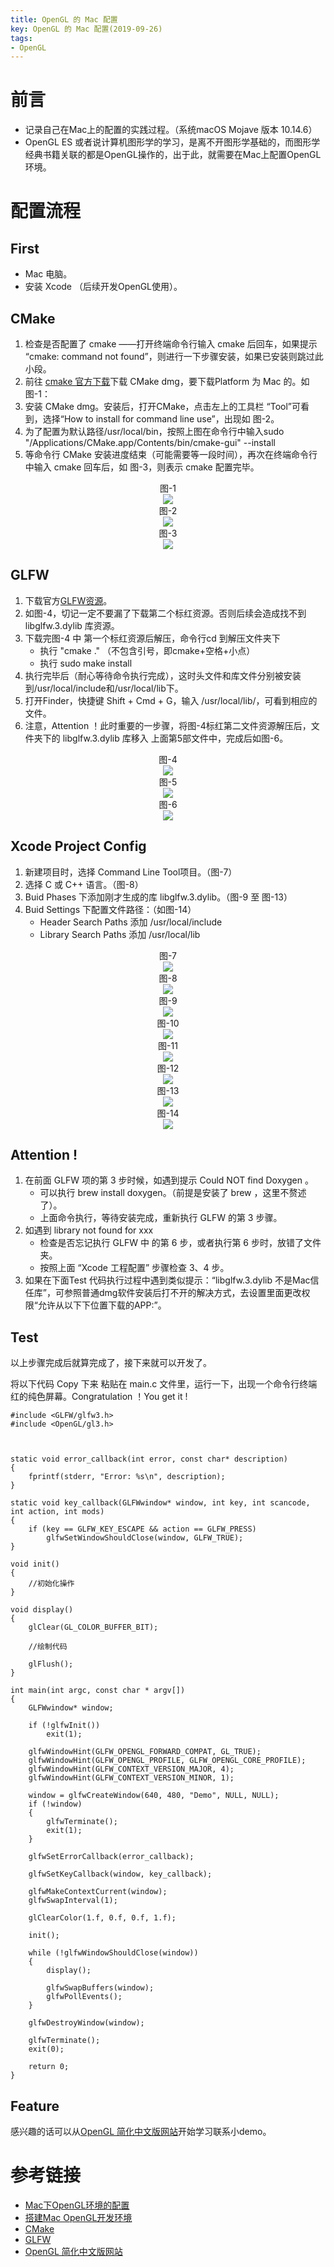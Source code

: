 ```yaml
---
title: OpenGL 的 Mac 配置
key: OpenGL 的 Mac 配置(2019-09-26)
tags:
- OpenGL
---
```


# 前言

- 记录自己在Mac上的配置的实践过程。（系统macOS Mojave 版本 10.14.6）
- OpenGL ES 或者说计算机图形学的学习，是离不开图形学基础的，而图形学经典书籍关联的都是OpenGL操作的，出于此，就需要在Mac上配置OpenGL环境。

# 配置流程

## First

- Mac 电脑。
- 安装 Xcode （后续开发OpenGL使用）。

## CMake

1. 检查是否配置了 cmake ——打开终端命令行输入 cmake 后回车，如果提示 “cmake: command not found”，则进行一下步骤安装，如果已安装则跳过此小段。
2. 前往 [cmake 官方下载](https://cmake.org/download/)下载 CMake dmg，要下载Platform 为 Mac 的。如 图-1：
3. 安装 CMake dmg。安装后，打开CMake，点击左上的工具栏 “Tool”可看到，选择“How to install for command line use”，出现如 图-2。
4. 为了配置为默认路径/usr/local/bin，按照上图在命令行中输入sudo "/Applications/CMake.app/Contents/bin/cmake-gui" --install
5. 等命令行 CMake 安装进度结束（可能需要等一段时间），再次在终端命令行中输入 cmake 回车后，如 图-3，则表示 cmake 配置完毕。

<center>
<div>图-1</div>
<img src="https://images.xiaozhuanlan.com/photo/2019/1a8b8d56e92b231a1780cba6ed65ddd1.png" />
</center>

<center>
<div>图-2</div>
<img src="https://images.xiaozhuanlan.com/photo/2019/01594f82c519368372d36984616667b1.png" />
</center>


<center>
<div>图-3</div>
<img src="https://images.xiaozhuanlan.com/photo/2019/2510de9cf7ad9b95eade3f6df91f81b6.png" />
</center>


## GLFW

1. 下载官方[GLFW资源](https://www.glfw.org/download.html)。
2. 如图-4，切记一定不要漏了下载第二个标红资源。否则后续会造成找不到 libglfw.3.dylib 库资源。
3. 下载完图-4 中 第一个标红资源后解压，命令行cd 到解压文件夹下
   - 执行 "cmake ." （不包含引号，即cmake+空格+小点）
   - 执行 sudo make install 
4. 执行完毕后（耐心等待命令执行完成），这时头文件和库文件分别被安装到/usr/local/include和/usr/local/lib下。
5. 打开Finder，快捷键 Shift + Cmd + G，输入 /usr/local/lib/，可看到相应的文件。
6. 注意，Attention ！此时重要的一步骤，将图-4标红第二文件资源解压后，文件夹下的 libglfw.3.dylib 库移入 上面第5部文件中，完成后如图-6。

<center>
<div>图-4</div>
<img src="https://images.xiaozhuanlan.com/photo/2019/3ddb02ed25e056f69c298ee606b8be25.png" />
</center>


<center>
<div>图-5</div>
<img src="https://images.xiaozhuanlan.com/photo/2019/f0d10b5f102397f1f26680f3d07737e8.png" />
</center>


<center>
<div>图-6</div>
<img src="https://images.xiaozhuanlan.com/photo/2019/8a0cc6ba54956a9ed042044a67b7fc83.png" />
</center>


## Xcode Project Config

1. 新建项目时，选择 Command Line Tool项目。（图-7）
2. 选择 C 或 C++ 语言。（图-8）
3. Buid Phases 下添加刚才生成的库 libglfw.3.dylib。（图-9 至 图-13）
4. Buid Settings 下配置文件路径：（如图-14）
   - Header Search Paths 添加 /usr/local/include
   - Library Search Paths 添加 /usr/local/lib


<center>
<div>图-7</div>
<img src="https://images.xiaozhuanlan.com/photo/2019/b6c480b635861dd766fb93fd24255823.png" />
</center>


<center>
<div>图-8</div>
<img src="https://images.xiaozhuanlan.com/photo/2019/0d1541988d2f60634981603a3a8a7fc8.png" />
</center>

<center>
<div>图-9</div>
<img src="https://images.xiaozhuanlan.com/photo/2019/92d2c7d1684f704bd83a94ea2b58fae8.png" />
</center>


<center>
<div>图-10</div>
<img src="https://images.xiaozhuanlan.com/photo/2019/9968bf673567053024e46ae586b75eb4.png" />
</center>

<center>
<div>图-11</div>
<img src="https://images.xiaozhuanlan.com/photo/2019/1925ff23d07633c285e314c138a26544.png" />
</center>

<center>
<div>图-12</div>
<img src="https://images.xiaozhuanlan.com/photo/2019/687cb4b17999a4fa9eb9dc9a4181d89e.png" />
</center>



<center>
<div>图-13</div>
<img src="https://images.xiaozhuanlan.com/photo/2019/96c055c50dbe777b9169268b1b8d54ad.png" />
</center>



<center>
<div>图-14</div>
<img src="https://images.xiaozhuanlan.com/photo/2019/29f494975ae1856aa7468e2f4c775035.png" />
</center>


## Attention ! 

1. 在前面 GLFW 项的第 3 步时候，如遇到提示 Could NOT find Doxygen 。
   - 可以执行 brew install doxygen。（前提是安装了 brew ，这里不赘述了）。
   - 上面命令执行，等待安装完成，重新执行 GLFW 的第 3 步骤。
2. 如遇到 library not found for xxx 
   - 检查是否忘记执行 GLFW 中 的第 6 步，或者执行第 6 步时，放错了文件夹。
   - 按照上面 “Xcode 工程配置” 步骤检查 3、4 步。
3. 如果在下面Test 代码执行过程中遇到类似提示：“libglfw.3.dylib 不是Mac信任库”，可参照普通dmg软件安装后打不开的解决方式，去设置里面更改权限“允许从以下下位置下载的APP:”。

## Test

以上步骤完成后就算完成了，接下来就可以开发了。

将以下代码 Copy 下来 粘贴在 main.c 文件里，运行一下，出现一个命令行终端 红的纯色屏幕。Congratulation ！You get it !

```
#include <GLFW/glfw3.h>
#include <OpenGL/gl3.h>



static void error_callback(int error, const char* description)
{
    fprintf(stderr, "Error: %s\n", description);
}

static void key_callback(GLFWwindow* window, int key, int scancode, int action, int mods)
{
    if (key == GLFW_KEY_ESCAPE && action == GLFW_PRESS)
        glfwSetWindowShouldClose(window, GLFW_TRUE);
}

void init()
{
    //初始化操作
}

void display()
{
    glClear(GL_COLOR_BUFFER_BIT);
    
    //绘制代码
    
    glFlush();
}

int main(int argc, const char * argv[])
{
    GLFWwindow* window;
    
    if (!glfwInit())
        exit(1);
    
    glfwWindowHint(GLFW_OPENGL_FORWARD_COMPAT, GL_TRUE);
    glfwWindowHint(GLFW_OPENGL_PROFILE, GLFW_OPENGL_CORE_PROFILE);
    glfwWindowHint(GLFW_CONTEXT_VERSION_MAJOR, 4);
    glfwWindowHint(GLFW_CONTEXT_VERSION_MINOR, 1);
    
    window = glfwCreateWindow(640, 480, "Demo", NULL, NULL);
    if (!window)
    {
        glfwTerminate();
        exit(1);
    }
    
    glfwSetErrorCallback(error_callback);
    
    glfwSetKeyCallback(window, key_callback);
    
    glfwMakeContextCurrent(window);
    glfwSwapInterval(1);
    
    glClearColor(1.f, 0.f, 0.f, 1.f);
    
    init();
    
    while (!glfwWindowShouldClose(window))
    {
        display();
        
        glfwSwapBuffers(window);
        glfwPollEvents();
    }
    
    glfwDestroyWindow(window);
    
    glfwTerminate();
    exit(0);
    
    return 0;
}

```

## Feature

感兴趣的话可以从[OpenGL 简化中文版网站](https://learnopengl-cn.readthedocs.io/zh/latest/)开始学习联系小demo。

# 参考链接
- [Mac下OpenGL环境的配置](https://blog.csdn.net/weixin_33972120/article/details/82085792)
- [搭建Mac OpenGL开发环境](https://www.jianshu.com/p/891d630e30af)
- [CMake](https://cmake.org/download/)
- [GLFW](https://www.glfw.org/download.html)
- [OpenGL 简化中文版网站](https://learnopengl-cn.readthedocs.io/zh/latest/)
